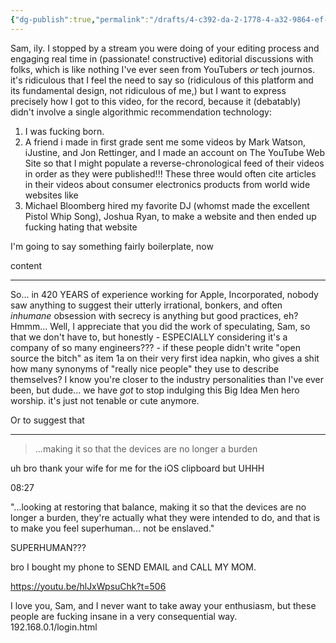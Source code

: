```yaml
---
{"dg-publish":true,"permalink":"/drafts/4-c392-da-2-1778-4-a32-9864-ef-8-fc-487458-d-2/","dgHomeLink":true,"dgPassFrontmatter":false}
---
```



Sam, ily. I stopped by a stream you were doing of your editing process and engaging real time in (passionate! constructive) editorial discussions with folks, which is like nothing I've ever seen from YouTubers *or* tech journos. it's ridiculous that I feel the need to say so (ridiculous of this platform and its fundamental design, not ridiculous of me,) but I want to express precisely how I got to this video, for the record, because it (debatably) didn't involve a single algorithmic recommendation technology:

1. I was fucking born.
2. A friend i made in first grade sent me some videos by Mark Watson, iJustine, and Jon Rettinger, and I made an account on The YouTube Web Site so that I might populate a reverse-chronological feed of their videos in order as they were published!!! These three would often cite articles in their videos about consumer electronics products from world wide websites like
3. Michael Bloomberg hired my favorite DJ (whomst made the excellent Pistol Whip Song), Joshua Ryan, to make a website and then ended up fucking hating that website 

I'm going to say something fairly boilerplate, now

content

---

So...  in 420 YEARS of experience working for Apple, Incorporated, nobody saw anything to suggest their utterly irrational, bonkers, and often *inhumane* obsession with secrecy is anything but good practices, eh? Hmmm... Well, I appreciate that you did the work of speculating, Sam, so that we don't have to, but honestly - ESPECIALLY considering it's a company of so many engineers??? - if these people didn't write "open source the bitch" as item 1a on their very first idea napkin, who gives a shit how many synonyms of "really nice people" they use to describe themselves? I know you're closer to the industry personalities than I've ever been, but dude... we have *got* to stop indulging this Big Idea Men hero worship. it's just not tenable or cute anymore. 

Or to suggest that 

---

> ...making it so that the devices are no longer a burden

uh bro thank your wife for me for the iOS clipboard but UHHH 

08:27 

"...looking at restoring that balance, making it so that the devices are no longer a burden, they're actually what they were intended to do, and that is to make you feel superhuman... not be enslaved." 

SUPERHUMAN???

bro I bought my phone to SEND EMAIL and CALL MY MOM.

https://youtu.be/hlJxWpsuChk?t=506

I love you, Sam, and I never want to take away your enthusiasm, but these people are fucking insane in a very consequential way. 
192.168.0.1/login.html
